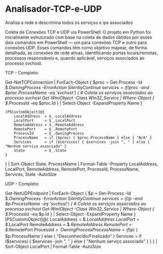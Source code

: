 # Analisador-TCP-e-UDP
Analisa a rede e descrimina todos os serviços e ips associados

Coleta de Conexões TCP e UDP via PowerShell:
O projeto em Python foi inicialmente estruturado com base na coleta de dados obtidos por esses dois comandos em PowerShell — um para conexões TCP e outro para conexões UDP. Esses comandos têm como objetivo mapear, de forma detalhada, as conexões de rede ativas, identificando portas locais/remotas, processos responsáveis e, quando aplicável, serviços associados ao processo svchost.


TCP - Completo:

Get-NetTCPConnection | ForEach-Object {
    $proc = Get-Process -Id $_.OwningProcess -ErrorAction SilentlyContinue
    $services = if ($proc -and $proc.ProcessName -eq 'svchost') {
        # Coleta os serviços associados ao processo svchost
        Get-WmiObject -Class Win32_Service | Where-Object { $_.ProcessId -eq $proc.Id } | Select-Object -ExpandProperty Name
    }

    [PSCustomObject]@{
        LocalAddress  = $_.LocalAddress
        LocalPort     = $_.LocalPort
        RemoteAddress = $_.RemoteAddress
        RemotePort    = $_.RemotePort
        ProcessId     = $_.OwningProcess
        ProcessName   = if ($proc) { $proc.ProcessName } else { "N/A" }
        Services      = if ($services) { $services -join ", " } else { "Nenhum serviço associado" }
        State         = $_.State
    }
} | Sort-Object State, ProcessName | Format-Table -Property LocalAddress, LocalPort, RemoteAddress, RemotePort, ProcessId, ProcessName, Services, State -AutoSize


UDP - Completo:

Get-NetUDPEndpoint | ForEach-Object {
    $p = Get-Process -Id $_.OwningProcess -ErrorAction SilentlyContinue
    $services = if ($p -and $p.ProcessName -eq 'svchost') {
        # Coleta os serviços associados ao processo svchost
        Get-WmiObject -Class Win32_Service | Where-Object { $_.ProcessId -eq $p.Id } | Select-Object -ExpandProperty Name
    }
    [PSCustomObject]@{
        LocalAddress   = $_.LocalAddress
        LocalPort      = $_.LocalPort
        RemoteAddress  = $_.RemoteAddress
        RemotePort     = $_.RemotePort
        ProcessId      = $_.OwningProcess
        ProcessName    = if ($p) { $p.ProcessName } else { "Desconhecido/Finalizado" }
        Services       = if ($services) { $services -join ", " } else { "Nenhum serviço associado" }
    }
} | Sort-Object LocalPort | Format-Table -AutoSize
